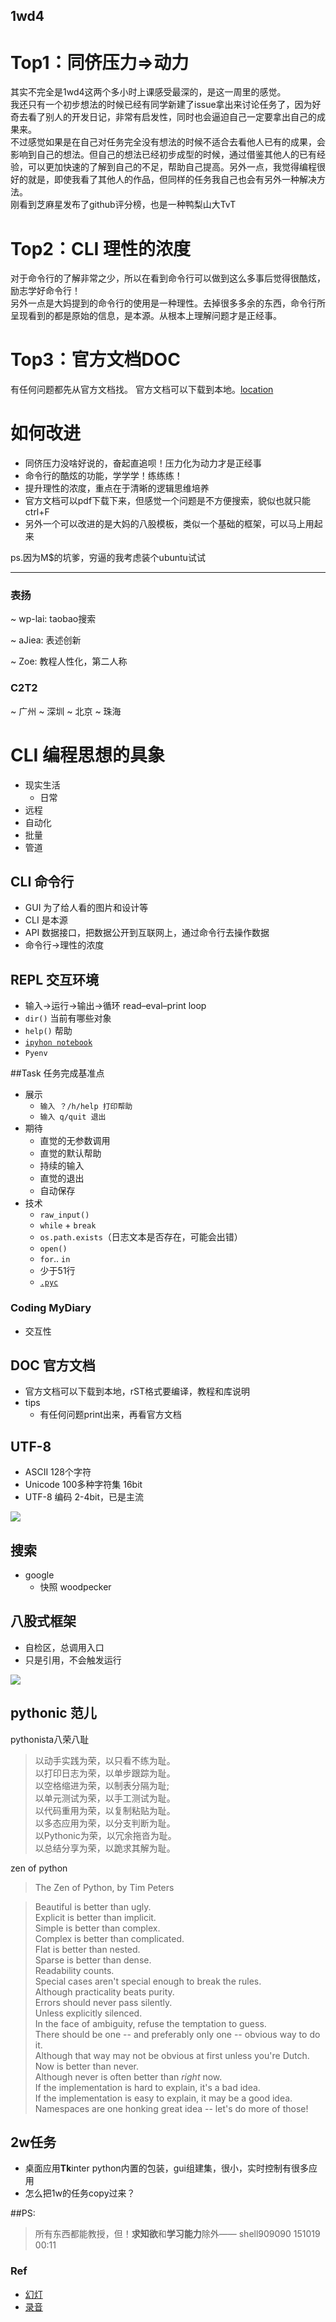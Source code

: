 ## 1wd4

# Top1：同侪压力=>动力
其实不完全是1wd4这两个多小时上课感受最深的，是这一周里的感觉。  
我还只有一个初步想法的时候已经有同学新建了issue拿出来讨论任务了，因为好奇去看了别人的开发日记，非常有启发性，同时也会逼迫自己一定要拿出自己的成果来。  
不过感觉如果是在自己对任务完全没有想法的时候不适合去看他人已有的成果，会影响到自己的想法。但自己的想法已经初步成型的时候，通过借鉴其他人的已有经验，可以更加快速的了解到自己的不足，帮助自己提高。另外一点，我觉得编程很好的就是，即使我看了其他人的作品，但同样的任务我自己也会有另外一种解决方法。  
刚看到芝麻星发布了github评分榜，也是一种鸭梨山大TvT
# Top2：CLI 理性的浓度
对于命令行的了解非常之少，所以在看到命令行可以做到这么多事后觉得很酷炫，励志学好命令行！  
另外一点是大妈提到的命令行的使用是一种理性。去掉很多多余的东西，命令行所呈现看到的都是原始的信息，是本源。从根本上理解问题才是正经事。  
# Top3：官方文档DOC
有任何问题都先从官方文档找。
官方文档可以下载到本地。[location](https://docs.python.org/2/download.html)

# 如何改进
* 同侪压力没啥好说的，奋起直追呗！压力化为动力才是正经事
* 命令行的酷炫的功能，学学学！练练练！
* 提升理性的浓度，重点在于清晰的逻辑思维培养
* 官方文档可以pdf下载下来，但感觉一个问题是不方便搜索，貌似也就只能ctrl+F
* 另外一个可以改进的是大妈的八股模板，类似一个基础的框架，可以马上用起来
 

ps.因为M$的坑爹，穷逼的我考虑装个ubuntu试试


---


### 表扬
~ wp-lai: taobao搜索

~ aJiea: 表述创新

~ Zoe: 教程人性化，第二人称

### C2T2
~ 广州
~ 深圳
~ 北京
~ 珠海


# CLI 编程思想的具象

* 现实生活
	* 日常
* 远程
* 自动化
* 批量
* 管道

## CLI 命令行
* GUI 为了给人看的图片和设计等
* CLI 是本源
* API 数据接口，把数据公开到互联网上，通过命令行去操作数据
* 命令行->理性的浓度

## REPL 交互环境
* 输入->运行->输出->循环 read–eval–print loop
* ```dir()``` 当前有哪些对象
* ```help()``` 帮助
* [```ipyhon notebook```](http://ipython.org/notebook.html)
* ```Pyenv```

##Task
任务完成基准点

* 展示
	* ```输入 ？/h/help 打印帮助```
	* ```输入 q/quit 退出```
* 期待
	* 直觉的无参数调用
	* 直觉的默认帮助
	* 持续的输入
	* 直觉的退出
	* 自动保存
* 技术
	* ```raw_input()```
	* ```while``` + ```break```
	* ```os.path.exists```（日志文本是否存在，可能会出错）
	* ```open()```
	* ```for```.. ```in```
	* 少于51行
	* [```.pyc```](https://docs.python.org/2.7/library/py_compile.html?highlight=pyc#py_compile.PyCompileError)

### Coding MyDiary
* 交互性

## DOC 官方文档
* 官方文档可以下载到本地，rST格式要编译，教程和库说明
* tips
	* 有任何问题print出来，再看官方文档

## UTF-8
* ASCII 128个字符
* Unicode 100多种字符集 16bit
* UTF-8 编码 2-4bit，已是主流

![](捕获.PNG)

## 搜索
* google
	* 快照 woodpecker
	
## 八股式框架
* 自检区，总调用入口
* 只是引用，不会触发运行  

![](2.PNG)

## pythonic 范儿
pythonista八荣八耻
> 以动手实践为荣，以只看不练为耻。  
> 以打印日志为荣，以单步跟踪为耻。  
> 以空格缩进为荣，以制表分隔为耻;  
> 以单元测试为荣，以手工测试为耻。  
> 以代码重用为荣，以复制粘贴为耻。  
> 以多态应用为荣，以分支判断为耻。  
> 以Pythonic为荣，以冗余拖沓为耻。  
> 以总结分享为荣，以跪求其解为耻。  

zen of python
> The Zen of Python, by Tim Peters

> Beautiful is better than ugly.  
> Explicit is better than implicit.  
> Simple is better than complex.  
> Complex is better than complicated.  
> Flat is better than nested.  
> Sparse is better than dense.  
> Readability counts.  
> Special cases aren't special enough to break the rules.  
> Although practicality beats purity.  
> Errors should never pass silently.  
> Unless explicitly silenced.  
> In the face of ambiguity, refuse the temptation to guess.  
> There should be one -- and preferably only one -- obvious way to do it.  
> Although that way may not be obvious at first unless you're Dutch.  
> Now is better than never.  
> Although never is often better than *right* now.  
> If the implementation is hard to explain, it's a bad idea.  
> If the implementation is easy to explain, it may be a good idea.  
> Namespaces are one honking great idea -- let's do more of those!

## 2w任务
* 桌面应用**Tk**inter python内置的包装，gui组建集，很小，实时控制有很多应用
* 怎么把1w的任务copy过来？

##PS:
> 所有东西都能教授，但！**求知欲**和**学习能力**除外—— shell909090 151019 00:11


### Ref
* [幻灯](http://openmindclub.qiniudn.com/res/tapes/omooc/omooc2py/151022_1wd4/OMOOC2py1wd5_cli.pdf)
* [录音](http://openmindclub.qiniudn.com/res/tapes/omooc/omooc2py/151022_1wd4/index.html)
